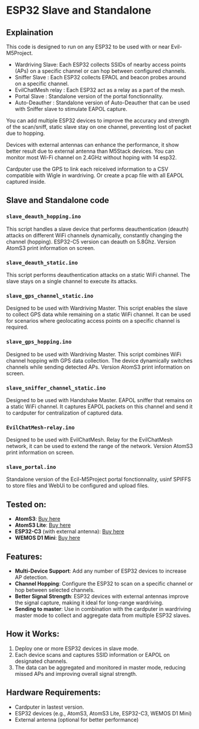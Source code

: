 # ESP32 Slave and Standalone

## Explaination

This code is designed to run on any ESP32 to be used with or near Evil-M5Project.
- Wardriving Slave: Each ESP32 collects SSIDs of nearby access points (APs) on a specific channel or can hop between configured channels. 
- Sniffer Slave : Each ESP32 collects EPAOL and beacon probes around on a specific channel.
- EvilChatMesh relay : Each ESP32 act as a relay as a part of the mesh.
- Portal Slave : Standalone version of the portal fonctionnality.
- Auto-Deauther : Standalone version of Auto-Deauther that can be used with Sniffer slave to stimulate EAPOL capture.

You can add multiple ESP32 devices to improve the accuracy and strength of the scan/sniff, static slave stay on one channel, preventing lost of packet due to hopping. 

Devices with external antennas can enhance the performance, it show better result due to external antenna than M5Stack devices.
You can monitor most Wi-Fi channel on 2.4GHz without hoping with 14 esp32.

Cardputer use the GPS to link each reiceived information to a CSV compatible with Wigle in wardriving.
Or create a pcap file with all EAPOL captured inside.

## Slave and Standalone code 

### `slave_deauth_hopping.ino`
This script handles a slave device that performs deauthentication (deauth) attacks on different WiFi channels dynamically, constantly changing the channel (hopping). ESP32-C5 version can deauth on 5.8Ghz. Version AtomS3 print information on screen. 

### `slave_deauth_static.ino`
This script performs deauthentication attacks on a static WiFi channel. The slave stays on a single channel to execute its attacks.

### `slave_gps_channel_static.ino`
Designed to be used with Wardriving Master. This script enables the slave to collect GPS data while remaining on a static WiFi channel. It can be used for scenarios where geolocating access points on a specific channel is required.

### `slave_gps_hopping.ino`
Designed to be used with Wardriving Master. This script combines WiFi channel hopping with GPS data collection. The device dynamically switches channels while sending detected APs. Version AtomS3 print information on screen. 

### `slave_sniffer_channel_static.ino`
Designed to be used with Handshake Master. EAPOL sniffer that remains on a static WiFi channel. It captures EAPOL packets on this channel and send it to cardputer for centralization of captured data.

### `EvilChatMesh-relay.ino`
Designed to be used with EvilChatMesh. Relay for the EvilChatMesh network, it can be used to extend the range of the network. Version AtomS3 print information on screen. 

### `slave_portal.ino`
Standalone version of the Ecil-M5Project portal fonctionnality, usinf SPIFFS to store files and WebUi to be configured and upload files.

## Tested on:
- **AtomS3**: [Buy here](https://s.click.aliexpress.com/e/_DnDXSKJ)
- **AtomS3 Lite**: [Buy here](https://s.click.aliexpress.com/e/_Dm0e95D)
- **ESP32-C3** (with external antenna): [Buy here](https://s.click.aliexpress.com/e/_DD1yibp)
- **WEMOS D1 Mini**: [Buy here](https://s.click.aliexpress.com/e/_DEWPrnz)

## Features:
- **Multi-Device Support**: Add any number of ESP32 devices to increase AP detection.
- **Channel Hopping**: Configure the ESP32 to scan on a specific channel or hop between selected channels.
- **Better Signal Strength**: ESP32 devices with external antennas improve the signal capture, making it ideal for long-range wardriving.
- **Sending to master**: Use in combination with the cardputer in wardriving master mode to collect and aggregate data from multiple ESP32 slaves.

## How it Works:
1. Deploy one or more ESP32 devices in slave mode.
2. Each device scans and captures SSID information or EAPOL on designated channels.
3. The data can be aggregated and monitored in master mode, reducing missed APs and improving overall signal strength.

## Hardware Requirements:
- Cardputer in lastest version.
- ESP32 devices (e.g., AtomS3, AtomS3 Lite, ESP32-C3, WEMOS D1 Mini)
- External antenna (optional for better performance)
